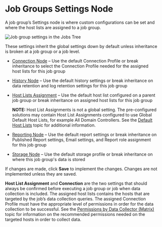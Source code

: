# Job Groups Settings Node

A job group’s Settings node is where custom configurations can be set and where the host lists are
assigned to a job group.

![Job group settings in the Jobs Tree](/img/product_docs/accessanalyzer/12.0/admin/jobs/group/settings.webp)

These settings inherit the global settings down by default unless inheritance is broken at a job
group or a job level.

- [Connection Node](/docs/accessanalyzer/12.0/admin/jobs/group/connection.md) – Use the default Connection Profile or break inheritance to
  select the Connection Profile needed for the assigned host lists for this job group
- [History Node](/docs/accessanalyzer/12.0/admin/jobs/group/history.md) – Use the default history settings or break inheritance on data
  retention and log retention settings for this job group
- [Host Lists Assignment](/docs/accessanalyzer/12.0/admin/jobs/group/hostlistsassignment.md) – Use the default host list configured on a parent
  job group or break inheritance on assigned host lists for this job group

    **NOTE:** Host List Assignments is not a global setting. The pre-configured solutions may
    contain Host List Assignments configured to use Global Default Host Lists, for example All
    Domain Controllers. See the
    [Default Host Lists](/docs/accessanalyzer/12.0/admin/settings/hostinventory.md#default-host-lists) topic for additional
    information.

- [Reporting Node](/docs/accessanalyzer/12.0/admin/jobs/group/reporting.md) – Use the default report settings or break inheritance on Published
  Report settings, Email settings, and Report role assignment for this job group
- [Storage Node](/docs/accessanalyzer/12.0/admin/jobs/group/storage.md) – Use the default storage profile or break inheritance on where this
  job group's data is stored

If changes are made, click **Save** to implement the changes. Changes are not implemented unless
they are saved.

**Host List Assignment** and **Connection** are the two settings that should always be confirmed
before executing a job group or job when data collection is included. The assigned host lists
contains the hosts that are targeted by the job’s data collection queries. The assigned Connection
Profile must have the appropriate level of permissions in order for the data collection to be
successful. See the
[Permissions by Data Collector (Matrix)](/docs/accessanalyzer/12.0/admin/datacollector/permissionmatrix.md) topic for
information on the recommended permissions needed on the targeted hosts in order to collect data.
